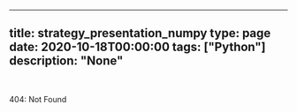
---
title: strategy_presentation_numpy
type: page
date: 2020-10-18T00:00:00
tags: ["Python"]
description: "None"
---


<br>

404: Not Found